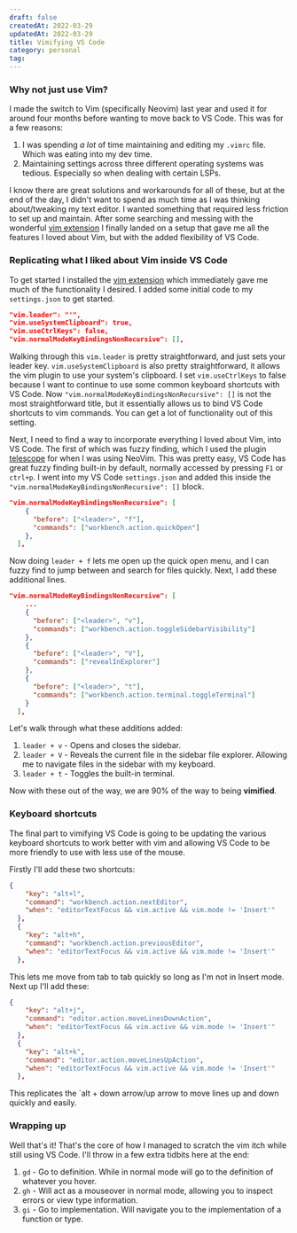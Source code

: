 ```yaml
---
draft: false
createdAt: 2022-03-29
updatedAt: 2022-03-29
title: Vimifying VS Code
category: personal
tag:
---
```


### Why not just use Vim?

I made the switch to Vim (specifically Neovim) last year and used it for around four months before wanting to move back to VS Code. This was for a few reasons:

1. I was spending _a lot_ of time maintaining and editing my `.vimrc` file. Which was eating into my dev time.
2. Maintaining settings across three different operating systems was tedious. Especially so when dealing with certain LSPs.

I know there are great solutions and workarounds for all of these, but at the end of the day, I didn't want to spend as much time as I was thinking about/tweaking my text editor. I wanted something that required less friction to set up and maintain. After some searching and messing with the wonderful [vim extension](https://marketplace.visualstudio.com/items?itemName=vscodevim.vim) I finally landed on a setup that gave me all the features I loved about Vim, but with the added flexibility of VS Code.

### Replicating what I liked about Vim inside VS Code

To get started I installed the [vim extension](https://marketplace.visualstudio.com/items?itemName=vscodevim.vim) which immediately gave me much of the functionality I desired. I added some initial code to my `settings.json` to get started.

```json
"vim.leader": "'",
"vim.useSystemClipboard": true,
"vim.useCtrlKeys": false,
"vim.normalModeKeyBindingsNonRecursive": [],
```

Walking through this `vim.leader` is pretty straightforward, and just sets your leader key. `vim.useSystemClipboard` is also pretty straightforward, it allows the vim plugin to use your system's clipboard. I set `vim.useCtrlKeys` to false because I want to continue to use some common keyboard shortcuts with VS Code. Now `"vim.normalModeKeyBindingsNonRecursive": []` is not the most straightforward title, but it essentially allows us to bind VS Code shortcuts to vim commands. You can get a lot of functionality out of this setting.

Next, I need to find a way to incorporate everything I loved about Vim, into VS Code. The first of which was fuzzy finding, which I used the plugin [telescope](https://github.com/nvim-telescope/telescope.nvim) for when I was using NeoVim. This was pretty easy, VS Code has great fuzzy finding built-in by default, normally accessed by pressing `F1` or `ctrl+p`. I went into my VS Code `settings.json` and added this inside the `"vim.normalModeKeyBindingsNonRecursive": []` block.

```json
"vim.normalModeKeyBindingsNonRecursive": [
    {
      "before": ["<leader>", "f"],
      "commands": ["workbench.action.quickOpen"]
    },
  ],
```

Now doing `leader + f` lets me open up the quick open menu, and I can fuzzy find to jump between and search for files quickly. Next, I add these additional lines.

```json
"vim.normalModeKeyBindingsNonRecursive": [
	...
    {
      "before": ["<leader>", "v"],
      "commands": ["workbench.action.toggleSidebarVisibility"]
    },
    {
      "before": ["<leader>", "V"],
      "commands": ["revealInExplorer"]
    },
    {
      "before": ["<leader>", "t"],
      "commands": ["workbench.action.terminal.toggleTerminal"]
    }
  ],
```

Let's walk through what these additions added:

1. `leader + v` - Opens and closes the sidebar.
2. `leader + V` - Reveals the current file in the sidebar file explorer. Allowing me to navigate files in the sidebar with my keyboard.
3. `leader + t` - Toggles the built-in terminal.

Now with these out of the way, we are 90% of the way to being **vimified**.

### Keyboard shortcuts

The final part to vimifying VS Code is going to be updating the various keyboard shortcuts to work better with vim and allowing VS Code to be more friendly to use with less use of the mouse.

Firstly I'll add these two shortcuts:

```json
{
    "key": "alt+l",
    "command": "workbench.action.nextEditor",
    "when": "editorTextFocus && vim.active && vim.mode != 'Insert'"
  },
  {
    "key": "alt+h",
    "command": "workbench.action.previousEditor",
    "when": "editorTextFocus && vim.active && vim.mode != 'Insert'"
  },
```

This lets me move from tab to tab quickly so long as I'm not in Insert mode. Next up I'll add these:

```json
{
    "key": "alt+j",
    "command": "editor.action.moveLinesDownAction",
    "when": "editorTextFocus && vim.active && vim.mode != 'Insert'"
  },
  {
    "key": "alt+k",
    "command": "editor.action.moveLinesUpAction",
    "when": "editorTextFocus && vim.active && vim.mode != 'Insert'"
  },
```

This replicates the `alt + down arrow/up arrow to move lines up and down quickly and easily.

### Wrapping up

Well that's it! That's the core of how I managed to scratch the vim itch while still using VS Code. I'll throw in a few extra tidbits here at the end:

1. `gd` - Go to definition. While in normal mode will go to the definition of whatever you hover.
2. `gh` - Will act as a mouseover in normal mode, allowing you to inspect errors or view type information.
3. `gi` - Go to implementation. Will navigate you to the implementation of a function or type.
